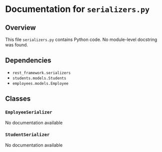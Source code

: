 # Documentation for `serializers.py`

## Overview

This file `serializers.py` contains Python code. No module-level docstring was found.
## Dependencies

- `rest_framework.serializers`
- `students.models.Students`
- `employees.models.Employee`

## Classes

### `EmployeeSerializer`

No documentation available

### `StudentSerializer`

No documentation available

